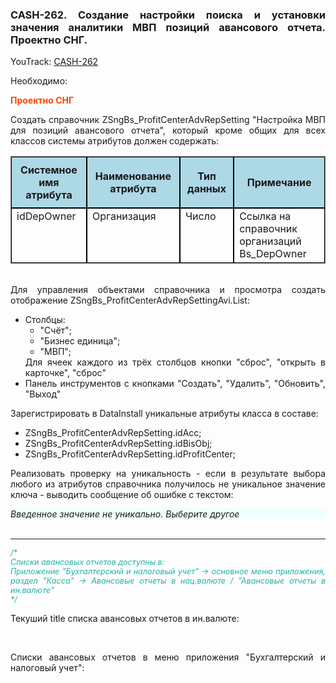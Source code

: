 <meta charset="utf-8">
  <title>234588D</title>
  <style type="text/css">
   p.task_on_fire {
	color: OrangeRed; 
    font-style:italic;
   }
   p.task {
    font-weight: bold;
   }
   pre {
   background-color: LightYellow;
   }
   div {
	text-align:justify;
   }    
   div.div_msg {
   background-color: Azure;
   font-style: italic;
   }
   div.div_comment {
	font-size: 90%;
	color: lightSeaGreen; 
        font-style: italic;
   }
   div.layer1 {
        margin-left: 2.5%; /* Отступ слева */
   }
   div.layer2 {
        margin-left: 5%; /* Отступ слева */
   }
   div.layer3 {
        margin-left: 7.5%; /* Отступ слева */
   }
   table {
        width: 100%;
        text-align: justify;
        border-collapse: separate;
        border-spacing: 0;
        border: 1px solid grey;
   }

   table td, table th {
        padding: 1px;
   }
   .tableheadercell {
        border: 1px solid black;
        background-color: lightblue;
        text-align: center;
        vertical-align: center;
        padding: 10px;
   }
   .tablebodystandartcell {
        border: 1px solid black;
        text-align: left;
        vertical-align: top;
   }
   .tablebodycommentcell {
        border: 1px solid black;
        text-align: left;
        vertical-align: top;
   }
   img.General {
    border: 3px solid OrangeRed;
	width: 75%;
   }
   img.Icon {
	width: 5%;
   }
   a{
    cursor: pointer;
   }
  </style>


<div>
<h3>CASH-262. Создание настройки поиска и установки значения аналитики МВП позиций авансового отчета. Проектно СНГ.</h3>

<!--
-->
<div>

YouTrack: <a href="https://yt.surgutneftegas.ru:4443/issue/CASH-262" target="_blank">CASH-262</a><br>

<p>
Необходимо:
</p>

<p><font color="OrangeRed"><b>Проектно СНГ</b></font></p>

<div>
Создать справочник ZSngBs_ProfitCenterAdvRepSetting "Настройка МВП для позиций авансового отчета", который кроме общих для всех классов системы атрибутов должен содержать:
<table class="tablegeneral">
	<tbody>
        <tr>
		<th class="tableheadercell">Системное имя атрибута</th>
		<th class="tableheadercell">Наименование атрибута</th>
		<th class="tableheadercell">Тип данных</th>
		<th class="tableheadercell">Примечание</th>
	</tr>
	<tr>
		<td class="tablebodystandartcell">idDepOwner</td>
		<td class="tablebodystandartcell">Организация</td>
		<td class="tablebodystandartcell">Число</td>
		<td class="tablebodycommentcell">Ссылка на справочник организаций Bs_DepOwner</td>
	</tr>
</tbody></table>
<div><br></div>
Для управления объектами справочника и просмотра создать отображение ZSngBs_ProfitCenterAdvRepSettingAvi.List:
<ul>
<li>Столбцы:
<ul>
<li>"Счёт";</li>
<li>"Бизнес единица";</li>
<li>"МВП";</li>
</ul>
Для ячеек каждого из трёх столбцов кнопки "сброс", "открыть в карточке", "сброс"
</li>
<li>Панель инструментов с кнопками "Создать", "Удалить", "Обновить", "Выход"</li>
</ul>
Зарегистрировать в DataInstall уникальные атрибуты класса в составе:
<ul>
<li>ZSngBs_ProfitCenterAdvRepSetting.idAcc;</li>
<li>ZSngBs_ProfitCenterAdvRepSetting.idBisObj;</li>
<li>ZSngBs_ProfitCenterAdvRepSetting.idProfitCenter;</li>
</ul>


Реализовать проверку на уникальность - если в результате выбора любого из атрибутов справочника получилось не уникальное значение ключа - выводить сообщение об ошибке с текстом:
<div class="div_msg">Введенное значение не уникально. Выберите другое</div>



<div><br></div>
</div>

<div><hr></div>
<div class="div_comment">
/*<br>
Списки авансовых отчетов доступны в:<br>
Приложение "Бухгалтерский и налоговый учет" -&gt; основное меню приложения, раздел "Касса" -&gt; Авансовые отчеты в нац.валюте / "Авансовые отчеты в ин.валюте"
<br>*/
</div>
<p>Текуший title списка авансовых отчетов в ин.валюте:</p>
<div><br></div>
<p>Списки авансовых отчетов в меню приложения "Бухгалтерский и налоговый учет":</p>
<div><br></div>
</div>

</div>